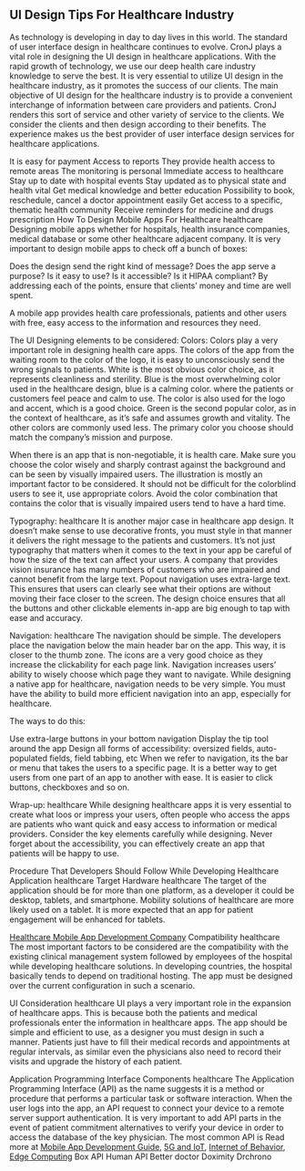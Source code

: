 <h2> UI Design Tips For Healthcare Industry</h2>
<p> As technology is developing in day to day lives in this world. The standard of user interface design in healthcare continues to evolve. CronJ plays a vital role in designing the UI design in healthcare applications. With the rapid growth of technology, we use our deep health care industry knowledge to serve the best.
  It is very essential to utilize UI design in the healthcare industry, as it promotes the success of our clients. The main objective of UI design for the healthcare industry is to provide a convenient interchange of information between care providers and patients. CronJ renders this sort of service and other variety of service to the clients. We consider the clients and then design according to their benefits. The experience makes us the best provider of user interface design services for healthcare applications.

It is easy for payment
Access to reports
They provide health access to remote areas
The monitoring is personal
Immediate access to healthcare
Stay up to date with hospital events
Stay updated as to physical state and health vital
Get medical knowledge and better education
Possibility to book, reschedule, cancel a doctor appointment easily
Get access to a specific, thematic health community
Receive reminders for medicine and drugs prescription
How To Design Mobile Apps For Healthcare
healthcare
Designing mobile apps whether for hospitals, health insurance companies, medical database or some other healthcare adjacent company. It is very important to design mobile apps to check off a bunch of boxes:

Does the design send the right kind of message?
Does the app serve a purpose?
Is it easy to use?
Is it accessible?
Is it HIPAA compliant?
By addressing each of the points, ensure that clients’ money and time are well spent.

A mobile app provides health care professionals, patients and other users with free, easy access to the information and resources they need.

The UI Designing elements to be considered:
Colors:
Colors play a very important role in designing health care apps. The colors of the app from the waiting room to the color of the logo, it is easy to unconsciously send the wrong signals to patients. White is the most obvious color choice, as it represents cleanliness and sterility. Blue is the most overwhelming color used in the healthcare design, blue is a calming color. where the patients or customers feel peace and calm to use. The color is also used for the logo and accent, which is a good choice. Green is the second popular color, as in the context of healthcare, as it’s safe and assumes growth and vitality. The other colors are commonly used less. The primary color you choose should match the company’s mission and purpose.

When there is an app that is non-negotiable, it is health care. Make sure you choose the color wisely and sharply contrast against the background and can be seen by visually impaired users. The illustration is mostly an important factor to be considered. It should not be difficult for the colorblind users to see it, use appropriate colors. Avoid the color combination that contains the color that is visually impaired users tend to have a hard time.

Typography:
healthcare
It is another major case in healthcare app design. It doesn’t make sense to use decorative fronts, you must style in that manner it delivers the right message to the patients and customers. It’s not just typography that matters when it comes to the text in your app be careful of how the size of the text can affect your users. A company that provides vision insurance has many numbers of customers who are impaired and cannot benefit from the large text. Popout navigation uses extra-large text. This ensures that users can clearly see what their options are without moving their face closer to the screen. The design choice ensures that all the buttons and other clickable elements in-app are big enough to tap with ease and accuracy.

Navigation:
healthcare
The navigation should be simple. The developers place the navigation below the main header bar on the app. This way, it is closer to the thumb zone. The icons are a very good choice as they increase the clickability for each page link. Navigation increases users’ ability to wisely choose which page they want to navigate. While designing a native app for healthcare, navigation needs to be very simple. You must have the ability to build more efficient navigation into an app, especially for healthcare.

The ways to do this:

Use extra-large buttons in your bottom navigation
Display the tip tool around the app
Design all forms of accessibility: oversized fields, auto-populated fields, field tabbing, etc
When we refer to navigation, its the bar or menu that takes the users to a specific page. It is a better way to get users from one part of an app to another with ease. It is easier to click buttons, checkboxes and so on.

Wrap-up: 
healthcare
While designing healthcare apps it is very essential to create what loos or impress your users, often people who access the apps are patients who want quick and easy access to information or medical providers. Consider the key elements carefully while designing. Never forget about the accessibility,  you can effectively create an app that patients will be happy to use.

Procedure That Developers Should Follow While Developing Healthcare Application
healthcare
Target Hardware
healthcare
The target of the application should be for more than one platform, as a developer it could be desktop, tablets, and smartphone. Mobility solutions of healthcare are more likely used on a tablet. It is more expected that an app for patient engagement will be enhanced for tablets.

<a href="https://www.cronj.com/mobile-app-development.html">Healthcare Mobile App Development Company</a>
Compatibility
healthcare
The most important factors to be considered are the compatibility with the existing clinical management system followed by employees of the hospital while developing healthcare solutions. In developing countries, the hospital basically tends to depend on traditional hosting. The app must be designed over the current configuration in such a scenario.

UI Consideration
healthcare
UI plays a very important role in the expansion of healthcare apps. This is because both the patients and medical professionals enter the information in healthcare apps. The app should be simple and efficient to use, as a designer you must design in such a manner. Patients just have to fill their medical records and appointments at regular intervals, as similar even the physicians also need to record their visits and upgrade the history of each patient.

Application Programming Interface Components
healthcare
The Application Programming Interface (API) as the name suggests it is a method or procedure that performs a particular task or software interaction. When the user logs into the app, an API request to connect your device to a remote server support authentication. It is very important to add API parts in the event of patient commitment alternatives to verify your device in order to access the database of the key physician. The most common API is
Read more at <a href="https://www.cronj.com/blog/mobile-app-development-guide-2021/">Mobile App Development Guide</a>, <a href="https://www.cronj.com/blog/5g-and-iot-a-quick-insight-into-the-evolving-digital-era/">5G and IoT</a>, <a href="https://www.cronj.com/blog/internet-of-behavior-consumer-behavior-analysis-in-the-age-of-internet/">Internet of Behavior</a>, <a href="https://www.cronj.com/blog/edge-computing-a-complete-guide/">Edge Computing</a>
Box API
Human API
Better doctor
Doximity
Drchrono
